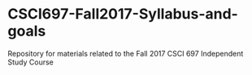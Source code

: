 # CSCI697-Fall2017-Syllabus-and-goals
Repository for materials related to the Fall 2017 CSCI 697 Independent Study Course
